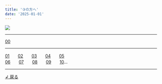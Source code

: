 ```yaml
---
title: '③の方へ'
date: '2025-01-01'
---
```

![](/images/3.jpg)
***
[00](/posts/3-00)
***
[01](/posts/3-01)　　[02](/posts/3-02)　　[03](/posts/3-03)　　[04](/posts/3-04)　　[05](/posts/3-05)  
[06](/posts/3-06)　　[07](/posts/3-07)　　[08](/posts/3-08)　　[09](/posts/3-09)　　[10](/posts/3-10)...
***
[ ↲ 戻る ](https://01234567890.thebase.in/about)

